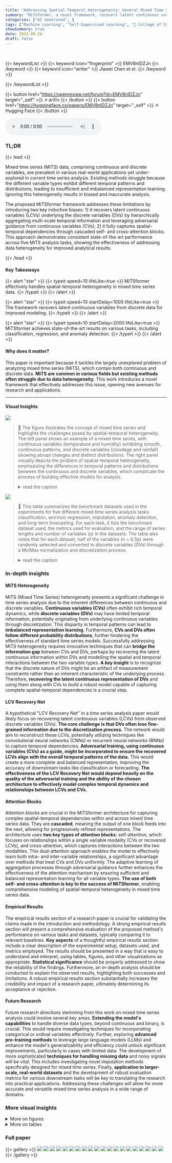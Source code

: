 ```yaml
---
title: "Addressing Spatial-Temporal Heterogeneity: General Mixed Time Series Analysis via Latent Continuity Recovery and Alignment"
summary: "MiTSformer, a novel framework, recovers latent continuous variables from discrete data to enable complete spatial-temporal modeling of mixed time series, achieving state-of-the-art performance on mult..."
categories: ["AI Generated", ]
tags: ["Machine Learning", "Self-Supervised Learning", "🏢 College of Control Science and Engineering, Zhejiang University, China",]
showSummary: true
date: 2024-09-26
draft: false
---
```


<br>

{{< keywordList >}}
{{< keyword icon="fingerprint" >}} EMV8nIDZJn {{< /keyword >}}
{{< keyword icon="writer" >}} Jiawei Chen et el. {{< /keyword >}}
 
{{< /keywordList >}}

{{< button href="https://openreview.net/forum?id=EMV8nIDZJn" target="_self" >}}
↗ arXiv
{{< /button >}}
{{< button href="https://huggingface.co/papers/EMV8nIDZJn" target="_self" >}}
↗ Hugging Face
{{< /button >}}



<audio controls>
    <source src="https://ai-paper-reviewer.com/EMV8nIDZJn/podcast.wav" type="audio/wav">
    Your browser does not support the audio element.
</audio>


### TL;DR


{{< lead >}}

Mixed time series (MiTS) data, comprising continuous and discrete variables, are prevalent in various real-world applications yet under-explored in current time series analysis.  Existing methods struggle because the different variable types exhibit different temporal patterns and distributions, leading to insufficient and imbalanced representation learning.  Ignoring this heterogeneity results in biased and inaccurate analysis.

The proposed MiTSformer framework addresses these limitations by introducing two key inductive biases: 1) it recovers latent continuous variables (LCVs) underlying the discrete variables (DVs) by hierarchically aggregating multi-scale temporal information and leveraging adversarial guidance from continuous variables (CVs); 2) it fully captures spatial-temporal dependencies through cascaded self- and cross-attention blocks.  This approach demonstrates consistent state-of-the-art performance across five MiTS analysis tasks, showing the effectiveness of addressing data heterogeneity for improved analytical results.

{{< /lead >}}


#### Key Takeaways

{{< alert "star" >}}
{{< typeit speed=10 lifeLike=true >}} MiTSformer effectively handles spatial-temporal heterogeneity in mixed time series data. {{< /typeit >}}
{{< /alert >}}

{{< alert "star" >}}
{{< typeit speed=10 startDelay=1000 lifeLike=true >}} The framework recovers latent continuous variables from discrete data for improved modeling. {{< /typeit >}}
{{< /alert >}}

{{< alert "star" >}}
{{< typeit speed=10 startDelay=2000 lifeLike=true >}} MiTSformer achieves state-of-the-art results on various tasks, including classification, regression, and anomaly detection. {{< /typeit >}}
{{< /alert >}}

#### Why does it matter?
This paper is important because it tackles the largely unexplored problem of analyzing mixed time series (MiTS), which contain both continuous and discrete data.  **MiTS are common in various fields but existing methods often struggle due to data heterogeneity.** This work introduces a novel framework that effectively addresses this issue, opening new avenues for research and applications.

------
#### Visual Insights



![](https://ai-paper-reviewer.com/EMV8nIDZJn/figures_1_1.jpg)

> 🔼 The figure illustrates the concept of mixed time series and highlights the challenges posed by spatial-temporal heterogeneity.  The left panel shows an example of a mixed time series, with continuous variables (temperature and humidity) exhibiting smooth, continuous patterns, and discrete variables (cloudage and rainfall) showing abrupt changes and distinct distributions. The right panel visually depicts the problem of spatial-temporal heterogeneity, emphasizing the differences in temporal patterns and distributions between the continuous and discrete variables, which complicate the process of building effective models for analysis.
> <details>
> <summary>read the caption</summary>
> Figure 1: Left: Illustration of mixed time series. Right: Spatial-temporal heterogeneity problem.
> </details>





![](https://ai-paper-reviewer.com/EMV8nIDZJn/tables_6_1.jpg)

> 🔼 This table summarizes the benchmark datasets used in the experiments for five different mixed time series analysis tasks: classification, extrinsic regression, imputation, anomaly detection, and long-term forecasting.  For each task, it lists the benchmark dataset used, the metrics used for evaluation, and the range of series lengths and number of variables (p) in the datasets.  The table also notes that for each dataset, half of the variables (n = 0.5p) were randomly selected and converted to discrete variables (DVs) through a MinMax normalization and discretization process.
> <details>
> <summary>read the caption</summary>
> Table 1: Summary of experiment benchmarks. For each dataset, we randomly select n = [0.5p] variables as DVs, whose values are first MinMax normalized and then discretized into the value of 0 or 1 with the threshold 0.5 as int(MinMax(x) > 0.5). See Table 5 for more details.
> </details>





### In-depth insights


#### MiTS Heterogeneity
MiTS (Mixed Time Series) heterogeneity presents a significant challenge in time series analysis due to the inherent differences between continuous and discrete variables.  **Continuous variables (CVs)** often exhibit rich temporal dynamics, while **discrete variables (DVs)** may have limited temporal information, potentially originating from underlying continuous variables through discretization. This disparity in temporal patterns can lead to **imbalanced representation learning**.  Furthermore, **CVs and DVs often follow different probability distributions**, further hindering the effectiveness of standard time series models.  Successfully addressing MiTS heterogeneity requires innovative techniques that can **bridge the information gap** between CVs and DVs, perhaps by recovering the latent continuous information within DVs and modelling the spatial and temporal interactions between the two variable types.  **A key insight** is to recognize that the discrete nature of DVs might be an artifact of measurement constraints rather than an inherent characteristic of the underlying process. Therefore, **recovering the latent continuous representation of DVs** and using them along with CVs to build a robust model capable of capturing complete spatial-temporal dependencies is a crucial step.

#### LCV Recovery Net
A hypothetical "LCV Recovery Net" in a time series analysis paper would likely focus on recovering latent continuous variables (LCVs) from observed discrete variables (DVs).  **The core challenge is that DVs often lose fine-grained information due to the discretization process.** The network would aim to reconstruct these LCVs, potentially utilizing techniques like convolutional neural networks (CNNs) or recurrent neural networks (RNNs) to capture temporal dependencies.  **Adversarial training, using continuous variables (CVs) as a guide, might be incorporated to ensure the recovered LCVs align with the overall temporal patterns of the data.**  This would create a more complete and balanced representation, improving the accuracy of downstream tasks like classification or forecasting.  **The effectiveness of the LCV Recovery Net would depend heavily on the quality of the adversarial training and the ability of the chosen architecture to effectively model complex temporal dynamics and relationships between LCVs and CVs.**

#### Attention Blocks
Attention blocks are crucial in the MiTSformer architecture for capturing complex spatial-temporal dependencies within and across mixed time series data.  They are **cascaded**, meaning the output of one block feeds into the next, allowing for progressively refined representations.  The architecture uses **two key types of attention blocks**: self-attention, which focuses on relationships within a single variable modality (CVs or recovered LCVs), and cross-attention, which captures interactions between the two modalities.  This dual-attention approach enables the model to effectively learn both intra- and inter-variable relationships, a significant advantage over methods that treat CVs and DVs uniformly.  The adaptive learning of aggregation processes through adversarial guidance further enhances the effectiveness of the attention mechanism by ensuring sufficient and balanced representation learning for all variable types.  **The use of both self- and cross-attention is key to the success of MiTSformer**, enabling comprehensive modeling of spatial-temporal heterogeneity in mixed time series data.

#### Empirical Results
The empirical results section of a research paper is crucial for validating the claims made in the introduction and methodology.  A strong empirical results section will present a comprehensive evaluation of the proposed method's performance on various tasks and datasets, typically comparing it to relevant baselines. **Key aspects** of a thoughtful empirical results section include a clear description of the experimental setup, datasets used, and metrics employed. The results should be presented in a way that is easy to understand and interpret, using tables, figures, and other visualizations as appropriate. **Statistical significance** should be properly addressed to show the reliability of the findings.  Furthermore, an in-depth analysis should be conducted to explain the observed results, highlighting both successes and limitations.  A robust empirical results section substantially increases the credibility and impact of a research paper, ultimately determining its acceptance or rejection.

#### Future Research
Future research directions stemming from this work on mixed time series analysis could involve several key areas.  **Extending the model's capabilities** to handle diverse data types, beyond continuous and binary, is crucial.  This would require investigating techniques for incorporating categorical or ordinal variables effectively.  Further, exploring **advanced pre-training methods** to leverage large language models (LLMs) and enhance the model's generalizability and efficiency could unlock significant improvements, particularly in cases with limited data.  The development of more sophisticated **techniques for handling missing data** and noisy signals will be vital. This includes investigating novel imputation methods specifically designed for mixed time series.  Finally,  **application to larger-scale, real-world datasets** and the development of robust evaluation metrics for various downstream tasks will be key to translating the research into practical applications.  Addressing these challenges will allow for more accurate and versatile mixed time series analysis in a wide range of domains.


### More visual insights

<details>
<summary>More on figures
</summary>


![](https://ai-paper-reviewer.com/EMV8nIDZJn/figures_3_1.jpg)

> 🔼 This figure illustrates the relationships between observed discrete variables (DVs), observed continuous variables (CVs), and latent continuous variables (LCVs).  It highlights that DVs originate from underlying continuous variables (LCVs) but lose fine-grained information due to external interference factors (like measurement limitations or discretization). The figure emphasizes the two key insights used in the MiTSformer model:  1. **Temporal Similarity:** LCVs and CVs share similar temporal patterns (autocorrelation, periodicity, trends). 2. **Spatial Interaction:** LCVs and CVs interact spatially and influence each other's values. By leveraging these similarities and interactions, the MiTSformer aims to recover the LCVs from the DVs, enabling more accurate and complete spatial-temporal modeling.
> <details>
> <summary>read the caption</summary>
> Figure 2: Connections among DVs, CVs, and LCVs.
> </details>



![](https://ai-paper-reviewer.com/EMV8nIDZJn/figures_3_2.jpg)

> 🔼 The figure shows the overall architecture of the MiTSformer model.  It begins with latent continuity recovery for the discrete variables (DVs), which are then embedded and processed alongside the continuous variables (CVs).  Both DVs and CVs are fed into spatial-temporal attention blocks to capture dependencies. The outputs are used for reconstructing the original mixed time series and for various downstream tasks (classification, regression, forecasting, imputation, and anomaly detection).
> <details>
> <summary>read the caption</summary>
> Figure 3: Overall pipeline of MiTSformer. First, MiTS undergo latent continuity recovery (DVs only) and are embedded as variate tokens, which are then refined through spatial-temporal attention blocks. The acquired variate tokens are utilized both for reconstructing the original MiTS and serving various downstream tasks.
> </details>



![](https://ai-paper-reviewer.com/EMV8nIDZJn/figures_4_1.jpg)

> 🔼 This figure shows the architecture of the Latent Continuity Recovery network in MiTSformer. It uses a recovery network composed of residual dilated convolutional blocks to recover LCVs from DVs. It also incorporates an adversarial variable modality discrimination component that uses a discriminator to distinguish between embeddings of LCVs and CVs. The goal is to ensure that recovered LCVs have temporal patterns and distributions similar to CVs.
> <details>
> <summary>read the caption</summary>
> Figure 4: LCV recovery with adversarial variable modality discrimination.
> </details>



![](https://ai-paper-reviewer.com/EMV8nIDZJn/figures_5_1.jpg)

> 🔼 This figure illustrates the architecture of the spatial-temporal attention blocks in MiTSformer.  The left panel shows the variable adjacency matrix, representing the relationships between continuous variables (CVs), latent continuous variables (LCVs), and discrete variables (DVs) within and across modalities.  The middle panel details the intra-modality self-attention mechanism used to model spatial-temporal relationships within each modality (CVs or LCVs). The right panel depicts the inter-modality cross-attention mechanism used to model relationships between CVs and LCVs.
> <details>
> <summary>read the caption</summary>
> Figure 5: Spatial-temporal attention blocks. Left: MiTS variable adjacency matrix, including the variable relationships i) within CVs or LCVs and ii) across CVs and LCVs; Middle: Intra-variable-modality self-attention for modeling spatial-temporal dependencies within CVs or LCVs, and Right: Inter-variable-modality cross-attention for modeling those across CVs and LCVs.
> </details>



![](https://ai-paper-reviewer.com/EMV8nIDZJn/figures_6_1.jpg)

> 🔼 This figure shows the classification accuracy results for different models on 10 datasets from the UEA archive.  MiTSformer achieves the best overall performance, significantly outperforming other methods, including frequency-based models that struggle with the introduction of discrete variables. The results highlight MiTSformer's ability to effectively model spatial-temporal patterns in mixed time series.
> <details>
> <summary>read the caption</summary>
> Figure 6: Classification Results (Acc↑)
> </details>



![](https://ai-paper-reviewer.com/EMV8nIDZJn/figures_7_1.jpg)

> 🔼 This figure illustrates the architecture of the spatial-temporal attention blocks used in the MiTSformer model.  The left panel shows the variable adjacency matrix, which represents the relationships between variables within each modality (CVs or LCVs) and across modalities. The middle panel details the intra-variable modality self-attention mechanism, used to capture spatial-temporal dependencies within a single modality.  The right panel depicts the inter-variable modality cross-attention mechanism, designed to capture dependencies between the CVs and LCVs.
> <details>
> <summary>read the caption</summary>
> Figure 5: Spatial-temporal attention blocks. Left: MiTS variable adjacency matrix, including the variable relationships i) within CVs or LCVs and ii) across CVs and LCVs; Middle: Intra-variable-modality self-attention for modeling spatial-temporal dependencies within CVs or LCVs, and Right: Inter-variable-modality cross-attention for modeling those across CVs and LCVs.
> </details>



![](https://ai-paper-reviewer.com/EMV8nIDZJn/figures_7_2.jpg)

> 🔼 This radar chart visualizes the F1-scores achieved by MiTSformer and several baseline models on five anomaly detection datasets (SMD, MSL, SMAP, SWaT, and PSM). Each axis represents a dataset, and the radial distance from the center indicates the F1-score for that dataset. Higher values signify better performance.  The chart allows for a direct comparison of the models across the different datasets, highlighting MiTSformer's superior performance in this task.
> <details>
> <summary>read the caption</summary>
> Figure 8: Anomaly detection results (F1-score).
> </details>



![](https://ai-paper-reviewer.com/EMV8nIDZJn/figures_8_1.jpg)

> 🔼 This figure visualizes the recovery of Latent Continuous Variables (LCVs) from observed Discrete Variables (DVs). Each subplot shows three lines: the observed DVs (blue), the actual LCVs (red), and the recovered LCVs (black). The grey shaded areas highlight time intervals where the observed DVs have a value of 1. The figure demonstrates the MiTSformer's ability to recover the continuous nature of the underlying variables (LCVs) from their discrete observations (DVs).
> <details>
> <summary>read the caption</summary>
> Figure 9: Visualization of LCV recovery. For each subfigure, the Left plots the observed DVs, and the Right plots the actual LCVs (red line) and recovered LCVs (black line). The grey rectangular patches denotes the area where the observed DV is “1”.
> </details>



![](https://ai-paper-reviewer.com/EMV8nIDZJn/figures_18_1.jpg)

> 🔼 The figure illustrates the architecture of MiTSformer for the classification task. First, the observed discrete variables (DVs) and continuous variables (CVs) are fed into the MiTSformer backbone. The backbone includes a latent continuity recovery network that recovers latent continuous variables (LCVs) from the DVs and spatial-temporal attention blocks that model dependencies within and across LCVs and CVs. Then, the variate tokens of LCVs and CVs are concatenated and flattened before being fed into a classifier composed of a single-layer MLP with GELU activation and dropout.
> <details>
> <summary>read the caption</summary>
> Figure 10: Overall pipeline of MiTSformer-based classification. The embeddings of LCVs and CVs are concatenated, flattened, and fed into the classifier for classification.
> </details>



![](https://ai-paper-reviewer.com/EMV8nIDZJn/figures_19_1.jpg)

> 🔼 This figure illustrates the architecture of MiTSformer for the extrinsic regression task.  First, observed continuous variables (CVs) and discrete variables (DVs) are input. The DVs are processed by the latent continuity recovery network to obtain latent continuous variables (LCVs). Both LCVs and CVs are then embedded into variate tokens, which capture their respective properties. These tokens are processed by the MiTSformer backbone, which is a combination of self and cross-attention blocks. The resulting fused embeddings are concatenated and flattened before being passed to a regressor to predict the continuous regression output.  The regressor itself is a simple multi-layer perceptron (MLP) with GELU activation and dropout regularization.
> <details>
> <summary>read the caption</summary>
> Figure 11: Overall pipeline of MiTSformer-based extrinsic regression. The embeddings of LCVs and CVs are concatenated, flattened, and fed into the regressor for regression.
> </details>



![](https://ai-paper-reviewer.com/EMV8nIDZJn/figures_19_2.jpg)

> 🔼 The figure shows the overall pipeline of the MiTSformer model. The input is mixed time series data, containing both continuous and discrete variables. The DVs are first processed using latent continuity recovery to obtain latent continuous variables (LCVs). Then, both the LCVs and the original CVs are embedded into variate tokens. These tokens are further processed using spatial-temporal attention blocks, which capture the spatial and temporal dependencies within and across the variables. Finally, the processed tokens are used for two purposes: reconstructing the original time series and performing various downstream analysis tasks. The downstream tasks can include classification, regression, anomaly detection, imputation, and long-term forecasting.
> <details>
> <summary>read the caption</summary>
> Figure 3: Overall pipeline of MiTSformer. First, MiTS undergo latent continuity recovery (DVs only) and are embedded as variate tokens, which are then refined through spatial-temporal attention blocks. The acquired variate tokens are utilized both for reconstructing the original MiTS and serving various downstream tasks.
> </details>



![](https://ai-paper-reviewer.com/EMV8nIDZJn/figures_20_1.jpg)

> 🔼 This figure illustrates the architecture of MiTSformer, a model designed for mixed time series analysis.  It shows the two main stages: 1) Latent Continuity Recovery, focusing on processing discrete variables (DVs) to recover latent continuous variables (LCVs). 2) Spatial-Temporal Attention Blocks, which refine the information from both the LCVs and continuous variables (CVs) using self and cross-attention.  The output is used for both reconstructing the original input and performing downstream tasks (e.g., classification, regression).
> <details>
> <summary>read the caption</summary>
> Figure 3: Overall pipeline of MiTSformer. First, MiTS undergo latent continuity recovery (DVs only) and are embedded as variate tokens, which are then refined through spatial-temporal attention blocks. The acquired variate tokens are utilized both for reconstructing the original MiTS and serving various downstream tasks.
> </details>



![](https://ai-paper-reviewer.com/EMV8nIDZJn/figures_20_2.jpg)

> 🔼 This figure shows the overall architecture of the MiTSformer model.  The input is a mixed time series containing both continuous variables (CVs) and discrete variables (DVs). The DVs are first processed by a latent continuity recovery network to recover the underlying continuous variables (LCVs). Both the LCVs and CVs are then embedded as variate tokens. These tokens are passed through spatial-temporal attention blocks to capture the spatial and temporal dependencies within and across the variables. Finally, the refined variate tokens are used for both reconstruction of the original time series and for various downstream tasks such as classification, regression, imputation, and anomaly detection.
> <details>
> <summary>read the caption</summary>
> Figure 3: Overall pipeline of MiTSformer. First, MiTS undergo latent continuity recovery (DVs only) and are embedded as variate tokens, which are then refined through spatial-temporal attention blocks. The acquired variate tokens are utilized both for reconstructing the original MiTS and serving various downstream tasks.
> </details>



![](https://ai-paper-reviewer.com/EMV8nIDZJn/figures_21_1.jpg)

> 🔼 This figure illustrates the architecture of the spatial-temporal attention blocks within the MiTSformer model.  It shows three key components: a variable adjacency matrix that represents relationships between variables, intra-variable self-attention blocks for capturing dependencies within each variable modality (CVs and LCVs), and inter-variable cross-attention blocks that model relationships between the different modalities (CVs and LCVs).  The overall design emphasizes capturing complete spatial-temporal dependencies both within and across variable types.
> <details>
> <summary>read the caption</summary>
> Figure 5: Spatial-temporal attention blocks. Left: MiTS variable adjacency matrix, including the variable relationships i) within CVs or LCVs and ii) across CVs and LCVs; Middle: Intra-variable-modality self-attention for modeling spatial-temporal dependencies within CVs or LCVs, and Right: Inter-variable-modality cross-attention for modeling those across CVs and LCVs.
> </details>



![](https://ai-paper-reviewer.com/EMV8nIDZJn/figures_22_1.jpg)

> 🔼 This figure illustrates the overall architecture of the MiTSformer model.  The process begins with latent continuity recovery, focusing solely on the discrete variables (DVs). These DVs are then converted into variate tokens, which serve as inputs to spatial-temporal attention blocks. These blocks refine the tokens by incorporating spatial and temporal dependencies.  The output of the attention blocks serves a dual purpose: reconstructing the original mixed time series (MiTS) data and providing inputs for various downstream analysis tasks. This design highlights the model's ability to handle the heterogeneity of mixed time series and to generate representations suitable for a range of applications.
> <details>
> <summary>read the caption</summary>
> Figure 3: Overall pipeline of MiTSformer. First, MiTS undergo latent continuity recovery (DVs only) and are embedded as variate tokens, which are then refined through spatial-temporal attention blocks. The acquired variate tokens are utilized both for reconstructing the original MiTS and serving various downstream tasks.
> </details>



![](https://ai-paper-reviewer.com/EMV8nIDZJn/figures_23_1.jpg)

> 🔼 The figure shows the sensitivity analysis of three hyperparameters (λ₁, λ₂, λ₃) in the MiTSformer model.  Each subplot shows how classification accuracy changes with different values of one hyperparameter while keeping the others fixed. This demonstrates the impact of each loss component (smoothness, reconstruction, and variable modality discrimination) on the model's performance for three different classification datasets.
> <details>
> <summary>read the caption</summary>
> Figure 17: Sensitivity analysis of loss items, including smoothness loss weight λ₁, reconstruction loss weight λ₂ and variable modality discrimination loss weight λ₃. Experiments are carried out on classification datasets JapaneseVowels, SpokenArabicDigits, and SelfRegulationSCP1.
> </details>



</details>




<details>
<summary>More on tables
</summary>


![](https://ai-paper-reviewer.com/EMV8nIDZJn/tables_7_1.jpg)
> 🔼 This table presents the results for the imputation task, comparing the performance of MiTSformer against several other models on six datasets (ETTm1, ETTm2, ETTh1, ETTh2, Electricity, and Weather).  The metrics used to evaluate performance are MAE (Mean Absolute Error) and MSE (Mean Squared Error).  The table highlights the best and second-best performing models for each dataset and metric.
> <details>
> <summary>read the caption</summary>
> Table 2: Imputation Task. The best results are bolded and the second-best results are underlined. The same goes for Table 3. See Table 14 for full results.
> </details>

![](https://ai-paper-reviewer.com/EMV8nIDZJn/tables_8_1.jpg)
> 🔼 This table presents the results of long-term forecasting experiments conducted on various datasets.  The metrics used are MAE (Mean Absolute Error) and MSE (Mean Squared Error), which are common measures for evaluating the accuracy of forecasting models.  The table compares the performance of MiTSformer against several other state-of-the-art models. The '-' indicates that the model ran out of memory for that particular experiment.  The full results, including those that ran out of memory, can be found in Table 16.
> <details>
> <summary>read the caption</summary>
> Table 3: Long Term Forecasting of CVs. '-' denotes out of memory. See Table 16 for full results.
> </details>

![](https://ai-paper-reviewer.com/EMV8nIDZJn/tables_9_1.jpg)
> 🔼 This ablation study analyzes the impact of each component of MiTSformer on three tasks: classification, long-term forecasting, and anomaly detection.  It systematically removes one component at a time (\textit{LDis}, \textit{LSmooth}, \textit{LRec}, Cross-Attention) to observe the effect on performance.  The results show that all components are important for optimal performance, particularly the cross-attention mechanism for capturing inter-variable dependencies. Anomaly detection results are not included for the ablation of \textit{LRec} because it is crucial for this task's anomaly detection criteria.
> <details>
> <summary>read the caption</summary>
> Table 4: Ablation analysis. For anomaly detection tasks, we do not ablate \textit{LRec}, as it is needed to support anomaly criterion calculation. The corresponding results are omitted with ``/\ ''.
> </details>

![](https://ai-paper-reviewer.com/EMV8nIDZJn/tables_15_1.jpg)
> 🔼 This table presents the characteristics of the datasets used in the paper's experiments.  It lists each dataset's name, the number of continuous and discrete variables (Dim p and Dim n respectively), the length of each time series, the size of the dataset split into training, validation, and testing sets, and a short description of the dataset's content and source.  The table highlights how the datasets were adapted to include mixed time series data by converting some continuous variables into discrete variables.
> <details>
> <summary>read the caption</summary>
> Table 5: Dataset descriptions. The dataset size is organized in (Train, Validation, Test). “Dim. p” denotes the total variable dimension and 'Dim. n' denotes the discrete variable dimension. Since current benchmark datasets are time series encompassing only continuous variables, we generate mixed time series from these datasets by discretizing partial variables. For each dataset, we randomly select half variables as DVs (n = [0.5p]), whose values are first MinMax normalized and then discretized into the value of 0 or 1 with the threshold 0.5 as int(MinMax(x) > 0.5).
> </details>

![](https://ai-paper-reviewer.com/EMV8nIDZJn/tables_16_1.jpg)
> 🔼 This table details the hyperparameters used in the MiTSformer model for different tasks. It includes the number of layers, the dimension of the model, the weights assigned to the smoothness, reconstruction, and variable modality discrimination losses, the initial learning rate, batch size, and number of epochs used during training.  The ADAM optimizer was used for all experiments with a dropout rate of 0.1 and 8 attention heads.
> <details>
> <summary>read the caption</summary>
> Table 6: Experiment configuration of MiTSformer. All the experiments use the ADAM optimizer with the default hyperparameter configuration for (β1, β2) as (0.9, 0.999) with proper early stopping, and adopt a dropout rate of 0.1. λ₁ denotes the weight of smoothness loss, λ₂ denotes the weight of reconstruction loss, and λ₃ denotes the weight of variable modality discrimination loss. LR* denotes the initial learning rate. The number of attention heads is set to 8 for all experiments.
> </details>

![](https://ai-paper-reviewer.com/EMV8nIDZJn/tables_16_2.jpg)
> 🔼 This table details the hyperparameter settings used for various baseline models in the experiments.  It specifies the optimizer (ADAM), learning rate, batch size, and number of epochs used for training each model on different tasks.  The number of attention heads (for transformer-based models) is also specified, along with the layers and hidden size or dmodel dimension.
> <details>
> <summary>read the caption</summary>
> Table 7: Experiment configuration of baseline models. All the experiments use the ADAM optimizer with the default hyperparameter configuration for (β1, β2) as (0.9, 0.999) with proper early stopping, and adopt a dropout rate of 0.1. LR* denotes the initial learning rate. For Transformer-based models, the number of attention heads is set to 8 for all experiments.
> </details>

![](https://ai-paper-reviewer.com/EMV8nIDZJn/tables_18_1.jpg)
> 🔼 This table demonstrates the robustness of the MiTSformer model's performance on long-term forecasting tasks across multiple datasets.  It shows the average Mean Absolute Error (MAE) and Mean Squared Error (MSE) for four different prediction horizons (96, 192, 336, and 720 time steps), along with the standard deviation for each metric and horizon. The datasets used are ETTm1, ETTm2, ETTh1, ETTh2, Electricity, Weather, and Traffic.  This indicates how consistently the model performs across different random initializations of the model parameters, providing a measure of stability and reliability for its forecasting capabilities.
> <details>
> <summary>read the caption</summary>
> Table 8: Robustness of MiTSformer performance on forecasting datasets. Averaged MAE, MSE, and their standard deviations based on different random seeds are reported.
> </details>

![](https://ai-paper-reviewer.com/EMV8nIDZJn/tables_24_1.jpg)
> 🔼 This table presents a comparison of the classification accuracy achieved by MiTSformer against two other methods: HVM (a mixed Naive Bayes model) and VAMDA (a variational inference-based model).  The results show MiTSformer's superior performance across six different datasets. The table highlights the limitations of the previous methods for this type of mixed-data task, which involve the use of time series data.
> <details>
> <summary>read the caption</summary>
> Table 9: Compared to mixed NB- and VI-based methods. Accuracy(%) scores are reported. The best results are bolded.
> </details>

![](https://ai-paper-reviewer.com/EMV8nIDZJn/tables_24_2.jpg)
> 🔼 This table presents the results of mixed time series classification experiments conducted with varying numbers of discrete states in the discrete variables (DVs).  The accuracy of the classification is reported for each dataset, showing how performance changes as the number of discrete states increases.  The best performing model for each dataset is highlighted in bold.
> <details>
> <summary>read the caption</summary>
> Table 10: Performance of mixed time series classification under the different discrete states of DVs, i.e., NDVS. Accuracy (%) scores are reported. The best results are bolded.
> </details>

![](https://ai-paper-reviewer.com/EMV8nIDZJn/tables_24_3.jpg)
> 🔼 This table presents the performance of the MiTSformer model and other baseline models on five anomaly detection datasets (SMD, MSL, SMAP, SWAT, PSM).  The results are broken down by the number of discrete states (NDVS) in the discrete variables (DVs), comparing results for 2 and 4 discrete states.  The metrics reported are Precision, Recall, and F1-score, with higher scores indicating better performance.  The best result for each dataset and metric is bolded.
> <details>
> <summary>read the caption</summary>
> Table 11: Performance of mixed time series anomaly detection under the different discrete states of DVs, i.e., NDVs. The best results are bolded.
> </details>

![](https://ai-paper-reviewer.com/EMV8nIDZJn/tables_25_1.jpg)
> 🔼 This table presents the classification accuracy achieved by MiTSformer and various baseline models across ten different datasets.  Each dataset represents a distinct time series classification problem, with varying characteristics like length and number of variables. The table allows for a comparison of MiTSformer's performance against state-of-the-art methods in the context of mixed time series classification. The results highlight MiTSformer's ability to achieve superior or competitive performance.
> <details>
> <summary>read the caption</summary>
> Table 12: Full classification results. We report the classification accuracy (%) as the result.
> </details>

![](https://ai-paper-reviewer.com/EMV8nIDZJn/tables_25_2.jpg)
> 🔼 This table demonstrates the robustness of the MiTSformer model's performance on forecasting tasks across multiple datasets.  It shows the average Mean Absolute Error (MAE) and Mean Squared Error (MSE), along with their standard deviations, for different prediction horizons (96, 192, 336, and 720).  The results are presented for several datasets: ETTm1, ETTm2, ETTh1, ETTh2, Electricity, Weather, and Traffic, highlighting the model's consistency and stability across various experimental runs.
> <details>
> <summary>read the caption</summary>
> Table 8: Robustness of MiTSformer performance on forecasting datasets. Averaged MAE, MSE, and their standard deviations based on different random seeds are reported.
> </details>

![](https://ai-paper-reviewer.com/EMV8nIDZJn/tables_26_1.jpg)
> 🔼 This table presents the robustness analysis of MiTSformer on forecasting tasks.  It shows the averaged MAE and MSE values along with their standard deviations across multiple runs (different random seeds) for several datasets and prediction horizons (96, 192, 336, and 720). This demonstrates the stability and reliability of MiTSformer's performance.
> <details>
> <summary>read the caption</summary>
> Table 8: Robustness of MiTSformer performance on forecasting datasets. Averaged MAE, MSE, and their standard deviations based on different random seeds are reported.
> </details>

![](https://ai-paper-reviewer.com/EMV8nIDZJn/tables_26_2.jpg)
> 🔼 This table presents the anomaly detection results for five different datasets (SMD, MSL, SMAP, SWAT, and PSM) using MiTSformer and several baseline models. The results are evaluated using precision (P), recall (R), and F1-score (F1), with higher values indicating better performance. The average F1-score across all datasets is also shown for each model.
> <details>
> <summary>read the caption</summary>
> Table 15: Full anomaly detection results. The “P”, “R”, and “F1” represent the precision, recall, and F1-score (%) respectively. F1-score is the harmonic mean of precision and recall. A higher value of P, R, and F1 indicates better anomaly detection performance.
> </details>

![](https://ai-paper-reviewer.com/EMV8nIDZJn/tables_27_1.jpg)
> 🔼 This table demonstrates the robustness of the MiTSformer model's performance on long-term forecasting tasks across multiple datasets. It presents the average Mean Absolute Error (MAE) and Mean Squared Error (MSE), along with their standard deviations, calculated from multiple runs with different random seeds. This helps assess the stability and reliability of the model's predictions across various runs.
> <details>
> <summary>read the caption</summary>
> Table 8: Robustness of MiTSformer performance on forecasting datasets. Averaged MAE, MSE, and their standard deviations based on different random seeds are reported.
> </details>

![](https://ai-paper-reviewer.com/EMV8nIDZJn/tables_28_1.jpg)
> 🔼 This table presents the robustness analysis of MiTSformer's performance on long-term forecasting tasks.  It shows the average Mean Absolute Error (MAE) and Mean Squared Error (MSE), along with their standard deviations, calculated across multiple runs with different random seeds. The results are reported for different forecasting horizons (96, 192, 336, and 720) on several datasets (ETTm1, ETTm2, ETTh1, ETTh2, Electricity, Weather, and Traffic). This demonstrates the stability and reliability of MiTSformer's performance across various runs.
> <details>
> <summary>read the caption</summary>
> Table 8: Robustness of MiTSformer performance on forecasting datasets. Averaged MAE, MSE, and their standard deviations based on different random seeds are reported.
> </details>

</details>




### Full paper

{{< gallery >}}
<img src="https://ai-paper-reviewer.com/EMV8nIDZJn/1.png" class="grid-w50 md:grid-w33 xl:grid-w25" />
<img src="https://ai-paper-reviewer.com/EMV8nIDZJn/2.png" class="grid-w50 md:grid-w33 xl:grid-w25" />
<img src="https://ai-paper-reviewer.com/EMV8nIDZJn/3.png" class="grid-w50 md:grid-w33 xl:grid-w25" />
<img src="https://ai-paper-reviewer.com/EMV8nIDZJn/4.png" class="grid-w50 md:grid-w33 xl:grid-w25" />
<img src="https://ai-paper-reviewer.com/EMV8nIDZJn/5.png" class="grid-w50 md:grid-w33 xl:grid-w25" />
<img src="https://ai-paper-reviewer.com/EMV8nIDZJn/6.png" class="grid-w50 md:grid-w33 xl:grid-w25" />
<img src="https://ai-paper-reviewer.com/EMV8nIDZJn/7.png" class="grid-w50 md:grid-w33 xl:grid-w25" />
<img src="https://ai-paper-reviewer.com/EMV8nIDZJn/8.png" class="grid-w50 md:grid-w33 xl:grid-w25" />
<img src="https://ai-paper-reviewer.com/EMV8nIDZJn/9.png" class="grid-w50 md:grid-w33 xl:grid-w25" />
<img src="https://ai-paper-reviewer.com/EMV8nIDZJn/10.png" class="grid-w50 md:grid-w33 xl:grid-w25" />
<img src="https://ai-paper-reviewer.com/EMV8nIDZJn/11.png" class="grid-w50 md:grid-w33 xl:grid-w25" />
<img src="https://ai-paper-reviewer.com/EMV8nIDZJn/12.png" class="grid-w50 md:grid-w33 xl:grid-w25" />
<img src="https://ai-paper-reviewer.com/EMV8nIDZJn/13.png" class="grid-w50 md:grid-w33 xl:grid-w25" />
<img src="https://ai-paper-reviewer.com/EMV8nIDZJn/14.png" class="grid-w50 md:grid-w33 xl:grid-w25" />
<img src="https://ai-paper-reviewer.com/EMV8nIDZJn/15.png" class="grid-w50 md:grid-w33 xl:grid-w25" />
<img src="https://ai-paper-reviewer.com/EMV8nIDZJn/16.png" class="grid-w50 md:grid-w33 xl:grid-w25" />
<img src="https://ai-paper-reviewer.com/EMV8nIDZJn/17.png" class="grid-w50 md:grid-w33 xl:grid-w25" />
<img src="https://ai-paper-reviewer.com/EMV8nIDZJn/18.png" class="grid-w50 md:grid-w33 xl:grid-w25" />
<img src="https://ai-paper-reviewer.com/EMV8nIDZJn/19.png" class="grid-w50 md:grid-w33 xl:grid-w25" />
<img src="https://ai-paper-reviewer.com/EMV8nIDZJn/20.png" class="grid-w50 md:grid-w33 xl:grid-w25" />
{{< /gallery >}}